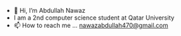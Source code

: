 - 👋 Hi, I’m Abdullah Nawaz
- I am a 2nd computer science student at Qatar University
- 📫 How to reach me ... nawazabdullah470@gmail.com

<!---
Abdullah-Nawaz-github/Abdullah-Nawaz-github is a ✨ special ✨ repository because its `README.md` (this file) appears on your GitHub profile.
You can click the Preview link to take a look at your changes.
--->
